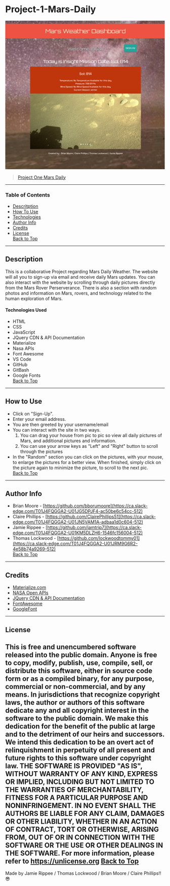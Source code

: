 # Project-1-Mars-Daily
![Dashboard Image](assets\images\largeLayoutMars.png)
> [Project One Mars Daily](https://bborumoore.github.io/mars-daily/ )
---
### Table of Contents
- [Descritption](#description)
- [How To Use](#how-to-use)
- [Technologies](#technologies)
- [Author Info](#author-info)
- [Credits](#credits)
- [License](#license)  
[Back to Top](#Project-1-Mars-Daily)
---
## Description
This is a collaborative Project regarding Mars Daily Weather. The website will all you to sign-up via email and receive daily Mars updates. You can also interact with the website by scrolling through daily pictures directly from the Mars Rover Perserverance. There is also a section with random photos and information on Mars, rovers, and technology related to the human exploration of Mars.
#### Technologies Used
- HTML
- CSS
- JavaScript
- JQuery CDN & API Documentation
- Materialize
- Nasa APIs
- Font Awesome
- VS Code
- GitHub
- GitBash
- Google Fonts  
[Back to Top](#Project-1-Mars-Daily)
---
## How to Use
- Click on "Sign-Up".
- Enter your email address.
- You are then greeted by your username/email
- You can interact with the site in two ways.
    1) You can drag your house from pic to pic so view all daily pictures of Mars, and additional pictures and information.
    2) You can use your arrow keys as "Left" and "Right" button to scroll through the pictures
- In the "Random" section you can click on the pictures, with your mouse, to enlarge the pictures for a better view. When finished, simply click on the picture again to minimize the picture, to scroll to the next pic.  
[Back to Top](#Project-1-Mars-Daily)
---
## Author Info
- Brian Moore - [https://github.com/bborumoore](https://ca.slack-edge.com/T01J4FQGGA2-U01JG5DPJF4-ac50be6c54cc-512)
- Claire Phillips - [https://github.com/ClairePhillips51](https://ca.slack-edge.com/T01J4FQGGA2-U01JN5VAM1A-adbaa1d0c604-512)
- Jamie Rippee - [https://github.com/jamtrip7](https://ca.slack-edge.com/T01J4FQGGA2-U01KM5DLZH6-1546fc156004-512)
- Thomas Lockwood - [https://github.com/lockwoodtommy01](https://ca.slack-edge.com/T01J4FQGGA2-U01JRM9G6R2-4e58b74a9269-512)  
[Back to Top](#Project-1-Mars-Daily)
---
## Credits
- [Materialize.com](https://materializecss.com/)
- [NASA Open APIs](https://api.nasa.gov/)
- [JQuery CDN & API Documentation](https://code.jquery.com/)
- [FontAwesome](https://fontawesome.com/)
- [GoogleFont](https://fonts.google.com/)
---
## License
This is free and unencumbered software released into the public domain.
Anyone is free to copy, modify, publish, use, compile, sell, or
distribute this software, either in source code form or as a compiled
binary, for any purpose, commercial or non-commercial, and by any
means.
In jurisdictions that recognize copyright laws, the author or authors
of this software dedicate any and all copyright interest in the
software to the public domain. We make this dedication for the benefit
of the public at large and to the detriment of our heirs and
successors. We intend this dedication to be an overt act of
relinquishment in perpetuity of all present and future rights to this
software under copyright law.
THE SOFTWARE IS PROVIDED "AS IS", WITHOUT WARRANTY OF ANY KIND,
EXPRESS OR IMPLIED, INCLUDING BUT NOT LIMITED TO THE WARRANTIES OF
MERCHANTABILITY, FITNESS FOR A PARTICULAR PURPOSE AND NONINFRINGEMENT.
IN NO EVENT SHALL THE AUTHORS BE LIABLE FOR ANY CLAIM, DAMAGES OR
OTHER LIABILITY, WHETHER IN AN ACTION OF CONTRACT, TORT OR OTHERWISE,
ARISING FROM, OUT OF OR IN CONNECTION WITH THE SOFTWARE OR THE USE OR
OTHER DEALINGS IN THE SOFTWARE.
For more information, please refer to <https://unlicense.org>
[Back to Top](#Project-1-Mars-Daily)
---
Made by Jamie Rippee / Thomas Lockwood / Brian Moore / Claire Phillips!! :sunglasses:

